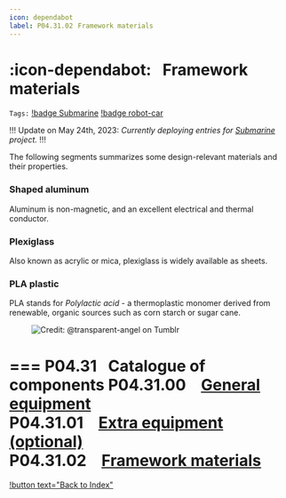 ```yaml
---
icon: dependabot
label: P04.31.02⠀Framework materials
---
```

# :icon-dependabot:⠀Framework materials
`Tags:` [!badge Submarine](/projects/P04-submarine.md) [!badge robot-car]()

!!!
Update on May 24th, 2023: *Currently deploying entries for [Submarine](/projects/P04-submarine.md) project.*
!!!

The following segments summarizes some design-relevant materials and their properties.

### Shaped aluminum
Aluminum is non-magnetic, and an excellent electrical and thermal conductor. 

### Plexiglass
Also known as acrylic or mica, plexiglass is widely available as sheets.

### PLA plastic
PLA stands for *Polylactic acid* - a thermoplastic monomer derived from renewable, organic sources such as corn starch or sugar cane. 


<figure>
    <img src="https://64.media.tumblr.com/d103eb823dce2842c673f409f036857b/tumblr_mzx9wrdwFa1snc5kxo1_1280.gifv" alt="Credit: @transparent-angel on Tumblr">
</figure>

=== P04.31⠀Catalogue of components
P04.31.00 ⠀[General equipment](/projects/P04-submarine/P04-30-39-technical-details/P04-31-catalogue-of-components/P04-31-00-general.md)\
P04.31.01 ⠀[Extra equipment (optional)](/projects/P04-submarine/P04-30-39-technical-details/P04-31-catalogue-of-components/P04-31-01-extra.md)\
P04.31.02 ⠀[Framework materials](/projects/P04-submarine/P04-30-39-technical-details/P04-31-catalogue-of-components/P04-31-02-framework-materials.md)
===

[!button text="Back to Index"](/projects/P04-submarine/P04-10-19-about-the-project/P04-10-index.md)